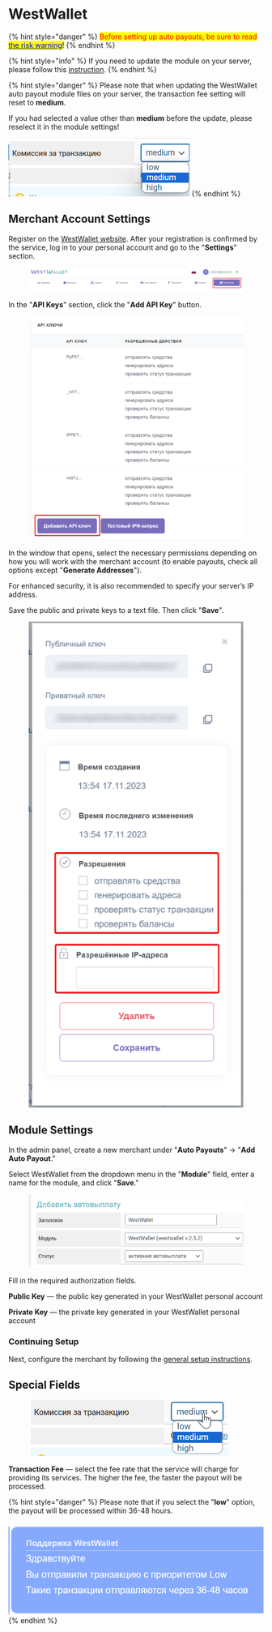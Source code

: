 # WestWallet

{% hint style="danger" %}
<mark style="color:red;">Before setting up auto payouts, be sure to read</mark> [<mark style="color:blue;">the risk warning</mark>](https://premiumexchanger.com/wiki/preduprezhdenie-auto/)<mark style="color:blue;">!</mark>
{% endhint %}

{% hint style="info" %}
If you need to update the module on your server, please follow this [instruction](https://premium.gitbook.io/rukovodstvo-polzovatelya/osnovnye-nastroiki/faq/kak-obnovit-faily-na-servere#moduli-avtovyplat).
{% endhint %}

{% hint style="danger" %}
Please note that when updating the WestWallet auto payout module files on your server, the transaction fee setting will reset to **medium**.

If you had selected a value other than **medium** before the update, please reselect it in the module settings!
  
![](<../../../.gitbook/assets/image (1742).png>)
{% endhint %}

## Merchant Account Settings

Register on the [WestWallet website](https://westwallet.io/). After your registration is confirmed by the service, log in to your personal account and go to the "**Settings**" section.

<figure><img src="../../../.gitbook/assets/image (1412).png" alt=""><figcaption></figcaption></figure>

In the "**API Keys**" section, click the "**Add API Key**" button.

<figure><img src="../../../.gitbook/assets/image (1414).png" alt="" width="563"><figcaption></figcaption></figure>

In the window that opens, select the necessary permissions depending on how you will work with the merchant account (to enable payouts, check all options except "**Generate Addresses**").

For enhanced security, it is also recommended to specify your server’s IP address.

Save the public and private keys to a text file. Then click "**Save**".

<figure><img src="../../../.gitbook/assets/image (1413).png" alt="" width="438"><figcaption></figcaption></figure>

## Module Settings

In the admin panel, create a new merchant under "**Auto Payouts**" -> "**Add Auto Payout**."

Select WestWallet from the dropdown menu in the "**Module**" field, enter a name for the module, and click "**Save**."

<figure><img src="../../../.gitbook/assets/image (689).png" alt="" width="505"><figcaption></figcaption></figure>

Fill in the required authorization fields.

<figure src="../../../.gitbook/assets/image (690).png" alt="" width="453"><figcaption></figcaption></figure>

**Public Key** — the public key generated in your WestWallet personal account

**Private Key** — the private key generated in your WestWallet personal account

### Continuing Setup



Next, configure the merchant by following the [general setup instructions](https://premium.gitbook.io/rukovodstvo-polzovatelya/osnovnye-nastroiki/merchanty-i-avtovyplaty/avtovyplaty/obshie-nastroiki-avtovyplat).

## **Special Fields**

<figure><img src="../../../.gitbook/assets/image (691).png" alt=""><figcaption></figcaption></figure>

**Transaction Fee** — select the fee rate that the service will charge for providing its services. The higher the fee, the faster the payout will be processed.

{% hint style="danger" %}
Please note that if you select the "**low**" option, the payout will be processed within 36-48 hours.

![](<../../../.gitbook/assets/image (1632).png>)
{% endhint %}
